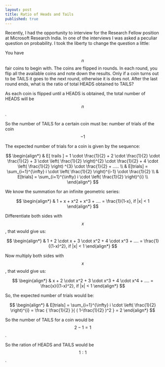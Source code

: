 ```yaml
---
layout: post
title: Ratio of Heads and Tails
published: true
---
```



Recently, I had the opportunity to interview for the Research Fellow position at Microsoft Research India. In one of the interviews I was asked a peculiar question on probability. I took the liberty to change the question a little:

You have $$n$$ fair coins to begin with. The coins are flipped in rounds. In each round, you flip all the available coins and note down the results. Only if a coin turns out to be TAILS it goes to the next round, otherwise it is does not. After the last round ends, what is the ratio of total HEADS obtained to TAILS?

As each coin is flipped until a HEADS is obtained, the total number of HEADS will be $$n$$.

So the number of TAILS for a certain coin must be: number of trials of the coin $$- 1$$

The expected number of trials for a coin is given by the sequence:

$$
\begin{align*}
& E[ trails ] = 1 \cdot \frac{1}{2} + 2 \cdot \frac{1}{2} \cdot \frac{1}{2} + 3 \cdot \left( \frac{1}{2} \right)^{2} \cdot \frac{1}{2} + 4 \cdot \left( \frac{1}{2} \right) ^{3}  \cdot \frac{1}{2}  +  ..... \\
& E[trials] = \sum_{i=1}^{\infty} i \cdot \left( \frac{1}{2}  \right)^{i-1} \cdot \frac{1}{2} \\
& E[trials] = \sum_{i=1}^{\infty} i \cdot \left( \frac{1}{2}  \right)^{i} \\
\end{align*}
$$

We know the summation for an infinite geometric series:

$$
\begin{align*}
& 1 + x + x^2 + x^3 + .... = \frac{1}{1-x}, if |x| < 1
\end{align*}
$$

Differentiate both sides with $$x$$, that would give us:

$$
\begin{align*}
& 1 + 2 \cdot x + 3 \cdot x^2 + 4 \cdot x^3 + .... = \frac{1}{(1-x)^2}, if |x| < 1
\end{align*}
$$

Now multiply both sides with $$x$$, that would give us:

$$
\begin{align*}
& x + 2 \cdot x^2 + 3 \cdot x^3 + 4 \cdot x^4 + .... = \frac{x}{(1-x)^2}, if |x| < 1
\end{align*}
$$

So, the expected number of trials would be:

$$
\begin{align*}
& E[trials] = \sum_{i=1}^{\infty} i \cdot \left( \frac{1}{2}  \right)^{i}  = \frac { \frac{1}{2} }{ ( 1-\frac{1}{2} )^2 } = 2
\end{align*}
$$

So the number of TAILS for a coin would be $$ 2 - 1 = 1 $$.

So the ration of HEADS and TAILS would be $$ 1:1 $$.